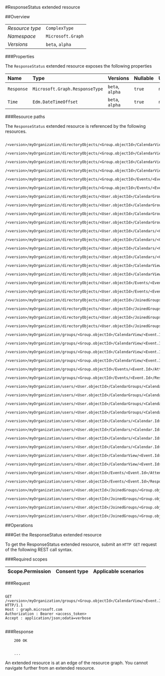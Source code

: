 #ResponseStatus extended resource

 



##Overview

|  |  | 
| :-- | :-- | 
| _Resource type_ | `ComplexType` | 
| _Namespace_ | `Microsoft.Graph` | 
| _Versions_ | `beta`, `alpha` | 


###Properties

The `ResponseStatus` extended resource exposes the following properties 

| Name | Type | Versions | Nullable | Unicode | Comments | 
| :-- | :-- | :-- | :-- | :-- | :-- | 
| `Response` | `Microsoft.Graph.ResponseType` | `beta`, `alpha` | `true` | `n/a` |  | 
| `Time` | `Edm.DateTimeOffset` | `beta`, `alpha` | `true` | `n/a` |  | 


###Resource paths

The `ResponseStatus` extended resource is referenced by the following resources. 

```
	/<version>/myOrganization/directoryObjects/<Group.objectId>/CalendarView/<Event.Id>/Attendees/Status
	/<version>/myOrganization/directoryObjects/<Group.objectId>/CalendarView/<Event.Id>/Instances/<Event.Id>/Attendees/Status
	/<version>/myOrganization/directoryObjects/<Group.objectId>/CalendarView/<Event.Id>/Instances/<Event.Id>/ResponseStatus
	/<version>/myOrganization/directoryObjects/<Group.objectId>/CalendarView/<Event.Id>/ResponseStatus
	/<version>/myOrganization/directoryObjects/<Group.objectId>/Events/<Event.Id>/Attendees/Status
	/<version>/myOrganization/directoryObjects/<Group.objectId>/Events/<Event.Id>/ResponseStatus
	/<version>/myOrganization/directoryObjects/<User.objectId>/CalendarGroups/<CalendarGroup.Id>/Calendars/<Calendar.Id>/CalendarView/<Event.Id>/Attendees/Status
	/<version>/myOrganization/directoryObjects/<User.objectId>/CalendarGroups/<CalendarGroup.Id>/Calendars/<Calendar.Id>/CalendarView/<Event.Id>/ResponseStatus
	/<version>/myOrganization/directoryObjects/<User.objectId>/CalendarGroups/<CalendarGroup.Id>/Calendars/<Calendar.Id>/Events/<Event.Id>/Attendees/Status
	/<version>/myOrganization/directoryObjects/<User.objectId>/CalendarGroups/<CalendarGroup.Id>/Calendars/<Calendar.Id>/Events/<Event.Id>/ResponseStatus
	/<version>/myOrganization/directoryObjects/<User.objectId>/Calendars/<Calendar.Id>/CalendarView/<Event.Id>/Attendees/Status
	/<version>/myOrganization/directoryObjects/<User.objectId>/Calendars/<Calendar.Id>/CalendarView/<Event.Id>/ResponseStatus
	/<version>/myOrganization/directoryObjects/<User.objectId>/Calendars/<Calendar.Id>/Events/<Event.Id>/Attendees/Status
	/<version>/myOrganization/directoryObjects/<User.objectId>/Calendars/<Calendar.Id>/Events/<Event.Id>/ResponseStatus
	/<version>/myOrganization/directoryObjects/<User.objectId>/CalendarView/<Event.Id>/Attendees/Status
	/<version>/myOrganization/directoryObjects/<User.objectId>/CalendarView/<Event.Id>/ResponseStatus
	/<version>/myOrganization/directoryObjects/<User.objectId>/Events/<Event.Id>/Attendees/Status
	/<version>/myOrganization/directoryObjects/<User.objectId>/Events/<Event.Id>/ResponseStatus
	/<version>/myOrganization/directoryObjects/<User.objectId>/JoinedGroups/<Group.objectId>/CalendarView/<Event.Id>/Attendees/Status
	/<version>/myOrganization/directoryObjects/<User.objectId>/JoinedGroups/<Group.objectId>/CalendarView/<Event.Id>/ResponseStatus
	/<version>/myOrganization/directoryObjects/<User.objectId>/JoinedGroups/<Group.objectId>/Events/<Event.Id>/Attendees/Status
	/<version>/myOrganization/directoryObjects/<User.objectId>/JoinedGroups/<Group.objectId>/Events/<Event.Id>/ResponseStatus
	/<version>/myOrganization/groups/<Group.objectId>/CalendarView/<Event.Id>/Attendees/Status
	/<version>/myOrganization/groups/<Group.objectId>/CalendarView/<Event.Id>/Instances/<Event.Id>/Attendees/Status
	/<version>/myOrganization/groups/<Group.objectId>/CalendarView/<Event.Id>/Instances/<Event.Id>/ResponseStatus
	/<version>/myOrganization/groups/<Group.objectId>/CalendarView/<Event.Id>/ResponseStatus
	/<version>/myOrganization/groups/<Group.objectId>/Events/<Event.Id>/Attendees/Status
	/<version>/myOrganization/groups/<Group.objectId>/Events/<Event.Id>/ResponseStatus
	/<version>/myOrganization/users/<User.objectId>/CalendarGroups/<CalendarGroup.Id>/Calendars/<Calendar.Id>/CalendarView/<Event.Id>/Attendees/Status
	/<version>/myOrganization/users/<User.objectId>/CalendarGroups/<CalendarGroup.Id>/Calendars/<Calendar.Id>/CalendarView/<Event.Id>/ResponseStatus
	/<version>/myOrganization/users/<User.objectId>/CalendarGroups/<CalendarGroup.Id>/Calendars/<Calendar.Id>/Events/<Event.Id>/Attendees/Status
	/<version>/myOrganization/users/<User.objectId>/CalendarGroups/<CalendarGroup.Id>/Calendars/<Calendar.Id>/Events/<Event.Id>/ResponseStatus
	/<version>/myOrganization/users/<User.objectId>/Calendars/<Calendar.Id>/CalendarView/<Event.Id>/Attendees/Status
	/<version>/myOrganization/users/<User.objectId>/Calendars/<Calendar.Id>/CalendarView/<Event.Id>/ResponseStatus
	/<version>/myOrganization/users/<User.objectId>/Calendars/<Calendar.Id>/Events/<Event.Id>/Attendees/Status
	/<version>/myOrganization/users/<User.objectId>/Calendars/<Calendar.Id>/Events/<Event.Id>/ResponseStatus
	/<version>/myOrganization/users/<User.objectId>/CalendarView/<Event.Id>/Attendees/Status
	/<version>/myOrganization/users/<User.objectId>/CalendarView/<Event.Id>/ResponseStatus
	/<version>/myOrganization/users/<User.objectId>/Events/<Event.Id>/Attendees/Status
	/<version>/myOrganization/users/<User.objectId>/Events/<Event.Id>/ResponseStatus
	/<version>/myOrganization/users/<User.objectId>/JoinedGroups/<Group.objectId>/CalendarView/<Event.Id>/Attendees/Status
	/<version>/myOrganization/users/<User.objectId>/JoinedGroups/<Group.objectId>/CalendarView/<Event.Id>/ResponseStatus
	/<version>/myOrganization/users/<User.objectId>/JoinedGroups/<Group.objectId>/Events/<Event.Id>/Attendees/Status
	/<version>/myOrganization/users/<User.objectId>/JoinedGroups/<Group.objectId>/Events/<Event.Id>/ResponseStatus
```



##Operations

###Get the ResponseStatus extended resource

To get the ResponseStatus extended resource, submit an `HTTP GET` request of the following REST call syntax. 

###Required scopes

| Scope.Permission | Consent type | Applicable scenarios | 
| :-- | :-- | :-- | 
###Request

```
	
GET /<version>/myOrganization/groups/<Group.objectId>/CalendarView/<Event.Id>/ResponseStatus HTTP/1.1
Host : graph.microsoft.com
Authorization : Bearer <access_token>
Accept : application/json;odata=verbose


```

###Response

```
	200 OK


	...
```

An extended resource is at an edge of the resource graph. You cannot navigate further from an extended resource. 



<!-- {
"type": "#page.annotation",
"tocPath": "ComplexType/ResponseStatus",
"section": "documentation"
} -->